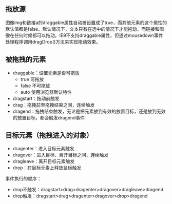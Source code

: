 ## 拖放源
图像img和链接a的draggable属性自动被设置成了true，而其他元素的这个属性的默认值都是false。默认情况下，文本只有在选中的情况下才能拖动，而链接和图像在任何时候都可以拖动。IE9不支持draggable属性，但通过mousedown事件处理程序调用dragDrop()方法来实现拖动效果。

## 被拖拽的元素
- draggable：设置元素是否可拖放
    - true 可拖放
    - false 不可拖放
    - auto 使用浏览器默认特性
- dragstart：拖动前触发
- drag：拖拽前至拖拽结束之间，连续触发
- dragend：拖拽结束触发，无论是把元素放到有效的放置目标，还是放到无效的放置目标，都会触发dragend事件
## 目标元素（拖拽进入的对象）
- dragenter：进入目标元素触发
- dragover：进入目标、离开目标之间，连续触发
- dragleave：离开目标元素触发
- drop：在目标元素上释放鼠标触发

事件执行的顺序：
- drop不触发：dragstart>drag>dragenter>dragover>dragleave>dragend
- drop触发：dragstart>drag>dragenter>dragover>drop>dragend

